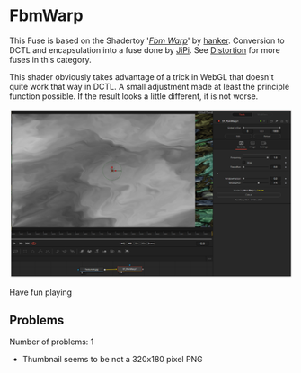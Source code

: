 # FbmWarp

This Fuse is based on the Shadertoy '_[Fbm Warp](https://www.shadertoy.com/view/ttGyzG)_' by [hanker](https://www.shadertoy.com/user/hanker). Conversion to DCTL and encapsulation into a fuse done by [JiPi](../../Site/Profiles/JiPi.md). See [Distortion](README.md) for more fuses in this category.

<!-- +++ DO NOT REMOVE THIS COMMENT +++ DO NOT ADD OR EDIT ANY TEXT BEFORE THIS LINE +++ IT WOULD BE A REALLY BAD IDEA +++ -->

This shader obviously takes advantage of a trick in WebGL that doesn't quite work that way in DCTL. A small adjustment made at least the principle function possible. If the result looks a little different, it is not worse.

[![FbmWarp](FbmWarp.png)](FbmWarp.fuse)



Have fun playing

<!-- +++ DO NOT REMOVE THIS COMMENT +++ DO NOT EDIT ANY TEXT THAT COMES AFTER THIS LINE +++ TRUST ME: JUST DON'T DO IT +++ -->

## Problems

Number of problems: 1

- Thumbnail seems to be not a 320x180 pixel PNG



